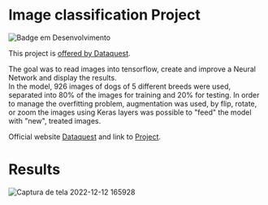 # Image classification Project

![Badge em Desenvolvimento](http://img.shields.io/static/v1?label=STATUS&message=EM%20DESENVOLVIMENTO&color=GREEN&style=for-the-badge)


This project is [offered by Dataquest](https://www.dataquest.io/).

The goal was to read images into tensorflow, create and improve a Neural Network and display the results.   
In the model, 926 images of dogs of 5 different breeds were used, separated into 80% of the images for training and 20% for testing.
In order to manage the overfitting problem, augmentation was used, by flip, rotate, or zoom the images using Keras layers was possible to "feed" the model with
"new", treated images.


Official website [Dataquest](https://www.dataquest.io/) and link to [Project](https://app.dataquest.io/c/93/m/999910/image-classification-using-deep-learning-and-tensorflow/1/project-overview).

# Results


![Captura de tela 2022-12-12 165928](https://user-images.githubusercontent.com/114709169/207142358-637e5a35-30a1-48ea-9b5a-536537ff7cf2.png)
